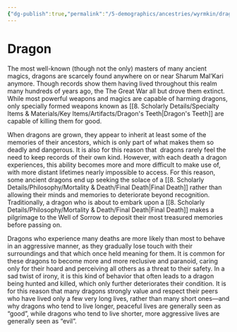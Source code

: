 ```yaml
---
{"dg-publish":true,"permalink":"/5-demographics/ancestries/wyrmkin/dragon/","noteIcon":""}
---
```


# Dragon

The most well-known (though not the only) masters of many ancient magics, dragons are scarcely found anywhere on or near Sharum Mal’Kari anymore. Though records show them having lived throughout this realm many hundreds of years ago, the The Great War all but drove them extinct. While most powerful weapons and magics are capable of harming dragons, only specially formed weapons known as [[8. Scholarly Details/Specialty Items & Materials/Key Items/Artifacts/Dragon's Teeth\|Dragon's Teeth]] are capable of killing them for good. 

When dragons are grown, they appear to inherit at least some of the memories of their ancestors, which is only part of what makes them so deadly and dangerous. It is also for this reason that  dragons rarely feel the need to keep records of their own kind. However, with each death a dragon experiences, this ability becomes more and more difficult to make use of, with more distant lifetimes nearly impossible to access. For this reason, some ancient dragons end up seeking the solace of a [[8. Scholarly Details/Philosophy/Mortality & Death/Final Death\|Final Death]] rather than allowing their minds and memories to deteriorate beyond recognition. Traditionally, a dragon who is about to embark upon a [[8. Scholarly Details/Philosophy/Mortality & Death/Final Death\|Final Death]] makes a pilgrimage to the Well of Sorrow to deposit their most treasured memories before passing on.

Dragons who experience many deaths are more likely than most to behave in an aggressive manner, as they gradually lose touch with their surroundings and that which once held meaning for them. It is common for these dragons to become more and more reclusive and paranoid, caring only for their hoard and perceiving all others as a threat to their safety. In a sad twist of irony, it is this kind of behavior that often leads to a dragon being hunted and killed, which only further deteriorates their condition. It is for this reason that many dragons strongly value and respect their peers who have lived only a few very long lives, rather than many short ones—and why dragons who tend to live longer, peaceful lives are generally seen as “good”, while dragons who tend to live shorter, more aggressive lives are generally seen as “evil”.

